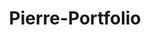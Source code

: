 ---
title: Pierre-Portfolio
github: https://github.com/Pierre-Portfolio
mode: dark
transition: 3s
archetype:
- Badges | Tags | Icons
---